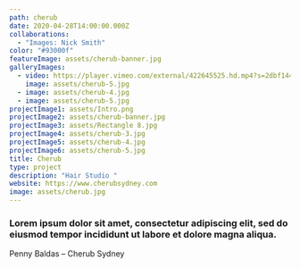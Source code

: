 ```yaml
---
path: cherub
date: 2020-04-28T14:00:00.000Z
collaborations:
  - "Images: Nick Smith"
color: "#93000f"
featureImage: assets/cherub-banner.jpg
galleryImages:
  - video: https://player.vimeo.com/external/422645525.hd.mp4?s=2dbf14414b4661aead1e892a3f73cc38d22612f5&profile_id=175
    image: assets/cherub-5.jpg
  - image: assets/cherub-4.jpg
  - image: assets/cherub-5.jpg
projectImage1: assets/Intro.png
projectImage2: assets/cherub-banner.jpg
projectImage3: assets/Rectangle 8.jpg
projectImage4: assets/cherub-3.jpg
projectImage5: assets/cherub-4.jpg
projectImage6: assets/cherub-5.jpg
title: Cherub
type: project
description: "Hair Studio "
website: https://www.cherubsydney.com
image: assets/cherub.jpg
---
```

### Lorem ipsum dolor sit amet, consectetur adipiscing elit, sed do eiusmod tempor incididunt ut labore et dolore magna aliqua.

Penny Baldas – Cherub Sydney

